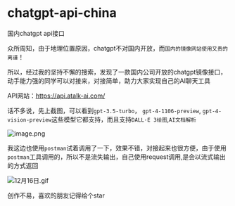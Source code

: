 # chatgpt-api-china
国内chatgpt api接口

众所周知，由于地理位置原因，chatgpt不对国内开放，而`国内的镜像网站使用又贵的离谱`！

所以，经过我的坚持不懈的搜索，发现了一款国内公司开放的chatgpt镜像接口，动手能力强的同学可以对接来，对接简单，助力大家实现自己的AI聊天工具

API网站：https://api.atalk-ai.com/

话不多说，先上截图，可以看到`gpt-3.5-turbo`， `gpt-4-1106-preview`, `gpt-4-vision-preview`这些模型它都支持，而且支持`DALL·E 3绘图`,`AI文档解析`


![image.png](https://cdn.weijiwangluo.com/chat-api/WX20231216-172311%402x.png)

我这边也使用`postman`试着调用了一下，效果不错，对接起来也很方便，由于使用`postman`工具调用的，所以不是流失输出，自己使用request调用,是会以流式输出的方式返回


![12月16日.gif](https://cdn.weijiwangluo.com/chat-api/12%E6%9C%8816%E6%97%A5.gif)


创作不易，喜欢的朋友记得给个star

